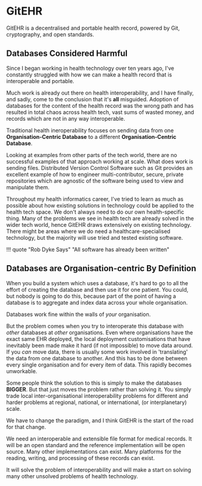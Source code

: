 # GitEHR

GitEHR is a decentralised and portable health record, powered by Git, cryptography, and open standards.

## Databases Considered Harmful

Since I began working in health technology over ten years ago, I've constantly struggled with how we can make a health record that is interoperable and portable.

Much work is already out there on health interoperability, and I have finally, and sadly, come to the conclusion that it's **all** misguided. Adoption of databases for the content of the health record was the wrong path and has resulted in total chaos across health tech, vast sums of wasted money, and records which are not in any way interoperable.

Traditional health ineroperability focuses on sending data from one **Organisation-Centric Database** to a different **Organisation-Centric Database**. 

Looking at examples from other parts of the tech world, there are no successful examples of that approach working at scale. What does work is sending files. Distributed Version Control Software such as Git provides an excellent example of how to engineer multi-contributor, secure, private repositories which are agnostic of the software being used to view and manipulate them.

Throughout my health informatics career, I've tried to learn as much as possible about how existing solutions in technology could be applied to the health tech space. We don't always need to do our own health-specific thing. Many of the problems we see in health tech are already solved in the wider tech world, hence GitEHR draws extensively on existing technology. There might be areas where we do need a healthcare-specialised technology, but the majority will use tried and tested existing software.

!!! quote "Rob Dyke Says"
    "All software has already been written"

## Databases are Organisation-centric By Definition

When you build a system which uses a database, it's hard to go to all the effort of creating the database and then use it for one patient. You could, but nobody is going to do this, because part of the point of having a database is to aggregate and index data across your whole organisation.

Databases work fine within the walls of *your* organisation.

But the problem comes when you try to interoperate this database with *other* databases at *other* organisations. Even where organisations have the exact same EHR deployed, the local deployment customisations that have inevitably been made make it hard (if not impossible) to move data around. If you *can* move data, there is usually some work involved in 'translating' the data from one database to another. And this has to be done between every single organisation and for every item of data. This rapidly becomes unworkable.

Some people think the solution to this is simply to make the databases **BIGGER**. But that just moves the problem rather than solving it. You simply trade local inter-organisational interoperability problems for different and harder problems at regional, national, or international, (or interplanetary) scale.

We have to change the paradigm, and I think GitEHR is the start of the road for that change.

We need an interoperable and extensible file format for medical records. It will be an open standard and the reference implementation will be open source. Many other implementations can exist. Many platforms for the reading, writing, and processing of these records can exist.

It will solve the problem of interoperability and will make a start on solving many other unsolved problems of health technology.

